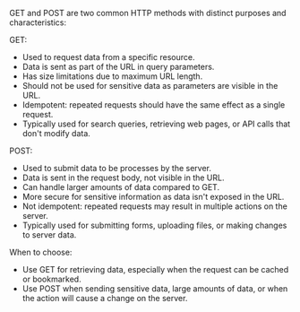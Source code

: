 GET and POST are two common HTTP methods with distinct purposes and characteristics:

GET:
- Used to request data from a specific resource.
- Data is sent as part of the URL in query parameters.
- Has size limitations due to maximum URL length.
- Should not be used for sensitive data as parameters are visible in the URL.
- Idempotent: repeated requests should have the same effect as a single request.
- Typically used for search queries, retrieving web pages, or API calls that don't modify data.

POST:
- Used to submit data to be processes by the server.
- Data is sent in the request body, not visible in the URL.
- Can handle larger amounts of data compared to GET.
- More secure for sensitive information as data isn't exposed in the URL.
- Not idempotent: repeated requests may result in multiple actions on the server.
- Typically used for submitting forms, uploading files, or making changes to server data.

When to choose:
- Use GET for retrieving data, especially when the request can be cached or bookmarked.
- Use POST when sending sensitive data, large amounts of data, or when the action will cause a change on the server.
